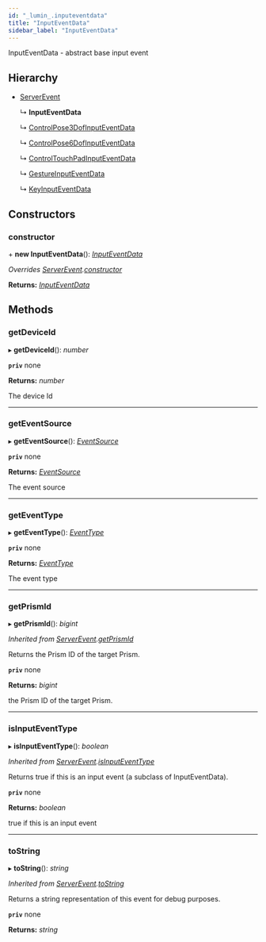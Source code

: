 ```yaml
---
id: "_lumin_.inputeventdata"
title: "InputEventData"
sidebar_label: "InputEventData"
---
```


InputEventData - abstract base input event

## Hierarchy

* [ServerEvent](_lumin_.serverevent.md)

  ↳ **InputEventData**

  ↳ [ControlPose3DofInputEventData](_lumin_.controlpose3dofinputeventdata.md)

  ↳ [ControlPose6DofInputEventData](_lumin_.controlpose6dofinputeventdata.md)

  ↳ [ControlTouchPadInputEventData](_lumin_.controltouchpadinputeventdata.md)

  ↳ [GestureInputEventData](_lumin_.gestureinputeventdata.md)

  ↳ [KeyInputEventData](_lumin_.keyinputeventdata.md)

## Constructors

###  constructor

\+ **new InputEventData**(): *[InputEventData](_lumin_.inputeventdata.md)*

*Overrides [ServerEvent](_lumin_.serverevent.md).[constructor](_lumin_.serverevent.md#constructor)*

**Returns:** *[InputEventData](_lumin_.inputeventdata.md)*

## Methods

###  getDeviceId

▸ **getDeviceId**(): *number*

**`priv`** none

**Returns:** *number*

The device Id

___

###  getEventSource

▸ **getEventSource**(): *[EventSource](../enums/_lumin_.input.eventsource.md)*

**`priv`** none

**Returns:** *[EventSource](../enums/_lumin_.input.eventsource.md)*

The event source

___

###  getEventType

▸ **getEventType**(): *[EventType](../enums/_lumin_.input.eventtype.md)*

**`priv`** none

**Returns:** *[EventType](../enums/_lumin_.input.eventtype.md)*

The event type

___

###  getPrismId

▸ **getPrismId**(): *bigint*

*Inherited from [ServerEvent](_lumin_.serverevent.md).[getPrismId](_lumin_.serverevent.md#getprismid)*

Returns the Prism ID of the target Prism.

**`priv`** none

**Returns:** *bigint*

the Prism ID of the target Prism.

___

###  isInputEventType

▸ **isInputEventType**(): *boolean*

*Inherited from [ServerEvent](_lumin_.serverevent.md).[isInputEventType](_lumin_.serverevent.md#isinputeventtype)*

Returns true if this is an input event (a subclass of InputEventData).

**`priv`** none

**Returns:** *boolean*

true if this is an input event

___

###  toString

▸ **toString**(): *string*

*Inherited from [ServerEvent](_lumin_.serverevent.md).[toString](_lumin_.serverevent.md#tostring)*

Returns a string representation of this event for debug purposes.

**`priv`** none

**Returns:** *string*
